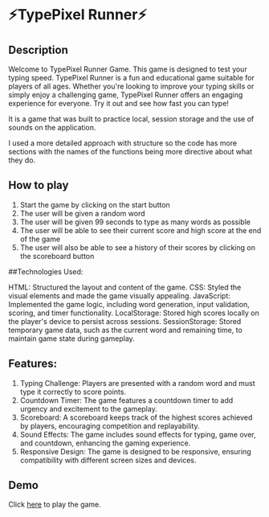 # ⚡TypePixel Runner⚡

## Description

Welcome to TypePixel Runner Game. This game is designed to test your typing speed.
TypePixel Runner is a fun and educational game suitable for players of all ages. 
Whether you're looking to improve your typing skills or simply enjoy a challenging game, TypePixel Runner offers an engaging experience for everyone. 
Try it out and see how fast you can type!

It is a game that was built to practice local, session storage and the use of sounds on the application.

I used a more detailed approach with structure so the code has more sections with the names of the functions being more directive about what they do.

## How to play

1. Start the game by clicking on the start button
2. The user will be given a random word
3. The user will be given 99 seconds to type as many words as possible
4. The user will be able to see their current score and high score at the end of the game
5. The user will also be able to see a history of their scores by clicking on the scoreboard button

##Technologies Used:

 HTML: Structured the layout and content of the game.
 CSS: Styled the visual elements and made the game visually appealing.
 JavaScript: Implemented the game logic, including word generation, input validation, scoring, and timer functionality.
 LocalStorage: Stored high scores locally on the player's device to persist across sessions.
 SessionStorage: Stored temporary game data, such as the current word and remaining time, to maintain game state during gameplay.

## Features:

1. Typing Challenge: Players are presented with a random word and must type it correctly to score points.
2. Countdown Timer: The game features a countdown timer to add urgency and excitement to the gameplay.
3. Scoreboard: A scoreboard keeps track of the highest scores achieved by players, encouraging competition and replayability.
4. Sound Effects: The game includes sound effects for typing, game over, and countdown, enhancing the gaming experience.
5. Responsive Design: The game is designed to be responsive, ensuring compatibility with different screen sizes and devices.

## Demo

 Click [here](https://marcelolop.github.io/typepixel-runner/) to play the game.
